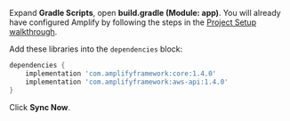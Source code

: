 Expand **Gradle Scripts**, open **build.gradle (Module: app)**. You will already have configured Amplify by following the steps in the [Project Setup walkthrough](~/lib/project-setup/create-application.md).

Add these libraries into the `dependencies` block:
```groovy
dependencies {
    implementation 'com.amplifyframework:core:1.4.0'
    implementation 'com.amplifyframework:aws-api:1.4.0'
}
```

Click **Sync Now**.
